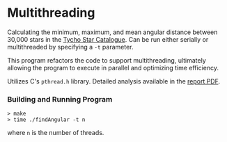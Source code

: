 # Multithreading

Calculating the minimum, maximum, and mean angular distance between 30,000 stars in the [Tycho Star Catalogue](https://www.cosmos.esa.int/web/hipparcos/tycho-2). Can be run either serially or multithreaded by specifying a ```-t``` parameter.

This program refactors the code to support multithreading, ultimately allowing the program to execute in parallel and optimizing time efficiency.

Utilizes C's ```pthread.h``` library. Detailed analysis available in the [report PDF](https://github.com/AMahouch/Multithreading/blob/main/Multithreading%20Report.pdf).


### Building and Running Program
```
> make
> time ./findAngular -t n
```
where ```n``` is the number of threads.
